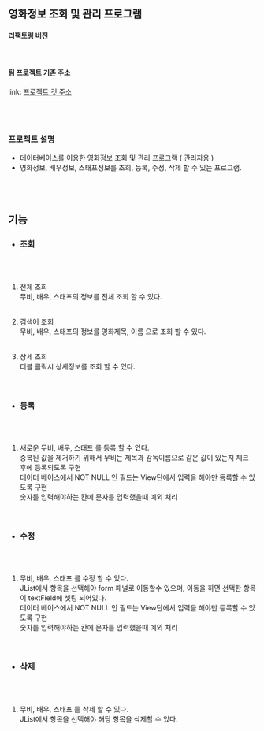## 영화정보 조회 및 관리 프로그램
#### 리팩토링 버전
<br>

#### 팀 프로젝트 기존 주소 
link: [프로젝트 깃 주소](https://github.com/sodamkimkim/DBprj_movieInfoSystem)
<br><br><br><br>

### 프로젝트 설명
* 데이터베이스를 이용한 영화정보 조회 및 관리 프로그램 ( 관리자용 )
* 영화정보, 배우정보, 스태프정보를 조회, 등록, 수정, 삭제 할 수 있는 프로그램.
<br><br><br><br>

## 기능
* ### 조회
<br><br>

1. 전체 조회<br>
무비, 배우, 스태프의 정보를 전체 조회 할 수 있다.<br><br>

2. 검색어 조회<br>
무비, 배우, 스태프의 정보를 영화제목, 이름 으로 조회 할 수 있다.<br><br>

3. 상세 조회<br>
더블 클릭시 상세정보를 조회 할 수 있다.<br><br><br>

* ### 등록
<br><br>
1. 새로운 무비, 배우, 스태프 를 등록 할 수 있다. <br>
중복된 값을 제거하기 위해서 무비는 제목과 감독이름으로 같은 값이 있는지 체크 후에 등록되도록 구현<br>
데이터 베이스에서 NOT NULL 인 필드는 View단에서 입력을 해야만 등록할 수 있도록 구현<br>
숫자를 입력해야하는 칸에 문자를 입력했을때 예외 처리<br><br><br>

* ### 수정
<br><br>
1. 무비, 배우, 스태프 를 수정 할 수 있다.<br>
JList에서 항목을 선택해야 form 패널로 이동할수 있으며, 이동을 하면 선택한 항목이 textField에 셋팅 되어있다.<br>
데이터 베이스에서 NOT NULL 인 필드는 View단에서 입력을 해야만 등록할 수 있도록 구현<br>
숫자를 입력해야하는 칸에 문자를 입력했을때 예외 처리<br><br><br>

* ### 삭제
<br><br>
1. 무비, 배우, 스태프 를 삭제 할 수 있다.<br>
JList에서 항목을 선택해야 해당 항목을 삭제할 수 있다.<br>
